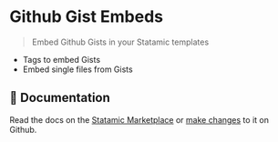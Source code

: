 # Github Gist Embeds
> Embed Github Gists in your Statamic templates

* Tags to embed Gists
* Embed single files from Gists

## 📄 Documentation
Read the docs on the [Statamic Marketplace](https://statamic.com/marketplace/addons/github-gist-embeds/docs) or [make changes](https://github.com/doublethreedigital/github-gists/blob/master/DOCUMENTATION.md) to it on Github.
